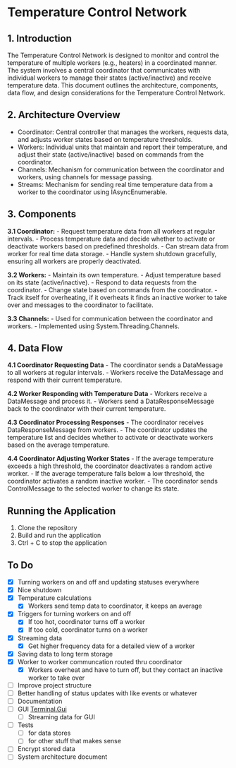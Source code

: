 # Temperature Control Network

## 1. Introduction

The Temperature Control Network is designed to monitor and control the temperature of 
multiple workers (e.g., heaters) in a coordinated manner. The system involves a central 
coordinator that communicates with individual workers to manage their states 
(active/inactive) and receive temperature data. This document outlines the architecture, 
components, data flow, and design considerations for the Temperature Control Network.

## 2. Architecture Overview

- Coordinator: Central controller that manages the workers, requests data, and adjusts worker states based on temperature thresholds.
- Workers: Individual units that maintain and report their temperature, and adjust their state (active/inactive) based on commands from the coordinator.
- Channels: Mechanism for communication between the coordinator and workers, using channels for message passing.
- Streams: Mechanism for sending real time temperature data from a worker to the coordinator using IAsyncEnumerable. 

## 3. Components

**3.1 Coordinator:**
	- Request temperature data from all workers at regular intervals.
	- Process temperature data and decide whether to activate or deactivate workers based on predefined thresholds.
	- Can stream data from worker for real time data storage. 
	- Handle system shutdown gracefully, ensuring all workers are properly deactivated.
	
**3.2 Workers:**
	- Maintain its own temperature.
	- Adjust temperature based on its state (active/inactive).
	- Respond to data requests from the coordinator.
	- Change state based on commands from the coordinator.
	- Track itself for overheating, if it overheats it finds an inactive worker to take over and messages to the coordinator to facilitate.
	
**3.3 Channels:**
	- Used for communication between the coordinator and workers.
	- Implemented using System.Threading.Channels.

## 4. Data Flow

**4.1 Coordinator Requesting Data**
	- The coordinator sends a DataMessage to all workers at regular intervals.
	- Workers receive the DataMessage and respond with their current temperature.

**4.2 Worker Responding with Temperature Data**
	- Workers receive a DataMessage and process it.
	- Workers send a DataResponseMessage back to the coordinator with their current temperature.

**4.3 Coordinator Processing Responses**
	- The coordinator receives DataResponseMessage from workers.
	- The coordinator updates the temperature list and decides whether to activate or deactivate workers based on the average temperature.

**4.4 Coordinator Adjusting Worker States**
	- If the average temperature exceeds a high threshold, the coordinator deactivates a random active worker.
	- If the average temperature falls below a low threshold, the coordinator activates a random inactive worker.
	- The coordinator sends ControlMessage to the selected worker to change its state.

## Running the Application

1. Clone the repository
2. Build and run the application
3. Ctrl + C to stop the application


## To Do

- [x] Turning workers on and off and updating statuses everywhere
- [x] Nice shutdown
- [x] Temperature calculations
	- [x] Workers send temp data to coordinator, it keeps an average 
- [x] Triggers for turning workers on and off
	- [x] If too hot, coordinator turns off a worker
	- [x] If too cold, coordinator turns on a worker
- [x] Streaming data
	- [x] Get higher frequency data for a detailed view of a worker
- [x] Saving data to long term storage
- [x] Worker to worker communcation routed thru coordinator
	- [x] Workers overheat and have to turn off, but they contact an inactive worker to take over
- [ ] Improve project structure
- [ ] Better handling of status updates with like events or whatever
- [ ] Documentation
- [ ] GUI [Terminal.Gui](https://gui-cs.github.io/Terminal.Gui/index.html)
	- [ ] Streaming data for GUI
- [ ] Tests 
	- [ ] for data stores
	- [ ] for other stuff that makes sense
- [ ] Encrypt stored data 
- [ ] System architecture document